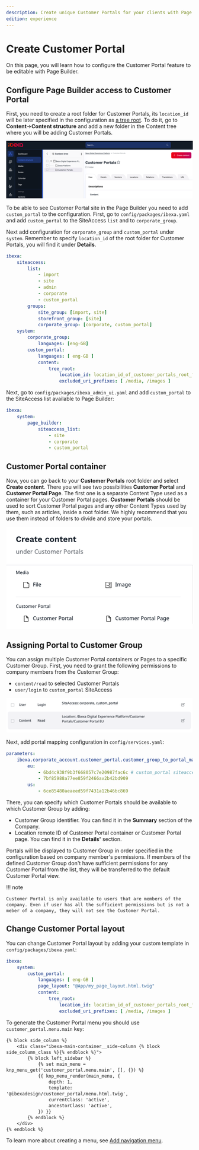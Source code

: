 ```yaml
---
description: Create unique Customer Portals for your clients with Page Builder.
edition: experience
---
```


# Create Customer Portal

On this page, you will learn how to configure the Customer Portal feature to be editable with Page Builder.

## Configure Page Builder access to Customer Portal

First, you need to create a root folder for Customer Portals, 
its `location_id` will be later specified in the configuration as [a tree root](multisite_configuration.md#siteaccesses-and-page-build).
To do it, go to **Content**->**Content structure** and add a new folder in the Content tree where you will be adding Customer Portals.

![Customer Portals folder](img/cp_folder_for_portals.png)

To be able to see Customer Portal site in the Page Builder you need to add `custom_portal` to the configuration.
First, go to `config/packages/ibexa.yaml` and add `custom_portal` to
the SiteAccess `list` and to `corporate_group`.

Next add configuration for `corporate_group` and `custom_portal` under `system`.
Remember to specify `location_id` of the root folder for Customer Portals, you will find it under **Details**. 

```yaml hl_lines="8 12 14 16"
ibexa:
    siteaccess:
        list:
            - import
            - site
            - admin
            - corporate
            - custom_portal    
        groups:
            site_group: [import, site]
            storefront_group: [site]
            corporate_group: [corporate, custom_portal]
    system:
        corporate_group:
            languages: [eng-GB]
        custom_portal:
            languages: [ eng-GB ]
            content:
                tree_root:
                    location_id: location_id_of_customer_portals_root_folder
                    excluded_uri_prefixes: [ /media, /images ]
```

Next, go to `config/packages/ibexa_admin_ui.yaml` and add `custom_portal` to the SiteAccess list available to Page Builder:

```yaml
ibexa:
    system:
        page_builder:
            siteaccess_list:
                - site
                - corporate
                - custom_portal
```

## Customer Portal container

Now, you can go back to your **Customer Portals** root folder and select **Create content**.
There you will see two possibilities **Customer Portal** and **Customer Portal Page**.
The first one is a separate Content Type used as a container for your Customer Portal pages.
**Customer Portals** should be used to sort Customer Portal pages and any other Content Types used by them, such as articles, inside a root folder.
We highly recommend that you use them instead of folders to divide and store your portals.

![Create content tab](img/cp_portal_vs_page.png)

## Assigning Portal to Customer Group

You can assign multiple Customer Portal containers or Pages to a specific Customer Group.
First, you need to grant the following permissions to company members from the Customer Group: 

- `content/read` to selected Customer Portals
- `user/login` to `custom_portal` SiteAccess

![Customer Portal permissions](img/cp_permissions.png)

Next, add portal mapping configuration in `config/services.yaml`:

```yaml hl_lines="3 4"
parameters:
    ibexa.corporate_account.customer_portal.customer_group_to_portal_map:
        eu:
            - 6bd4c938f9b3f668057c7e20987fac6c # custom_portal siteaccess
            - 7bf85988a77ee859f2466av2b42bd909
        us:
            - 6ce85480aeaeed59f7431a12b46bc869
```

There, you can specify which Customer Portals should be available to which Customer Group by adding:

- Customer Group identifier. You can find it in the **Summary** section of the Company.
- Location remote ID of Customer Portal container or Customer Portal page. You can find it in the **Details'** section.

Portals will be displayed to Customer Group in order specified in the configuration based on company member's permissions.
If members of the defined Customer Group don't have sufficient permissions for any Customer Portal from the list, they will be transferred to the default Customer Portal view.

!!! note

    Customer Portal is only available to users that are members of the company. Even if user has all the sufficient permissions but is not a meber of a company, they will not see the Customer Portal.

## Change Customer Portal layout

You can change Customer Portal layout by adding your custom template in `config/packages/ibexa.yaml`:

```yaml hl_lines="5"
ibexa:
    system:
        custom_portal:
            languages: [ eng-GB ]
            page_layout: "@App/my_page_layout.html.twig"
            content:
                tree_root:
                    location_id: location_id_of_customer_portals_root_folder
                    excluded_uri_prefixes: [ /media, /images ]
```

To generate the Customer Portal menu you should use `customer_portal.menu.main` key:

```html+twig hl_lines="4"
{% block side_column %}
    <div class="ibexa-main-container__side-column {% block side_column_class %}{% endblock %}">
        {% block left_sidebar %}
            {% set main_menu = knp_menu_get('customer_portal.menu.main', [], {}) %}
            {{ knp_menu_render(main_menu, {
                depth: 1,
                template: '@ibexadesign/customer_portal/menu.html.twig',
                currentClass: 'active',
                ancestorClass: 'active',
            }) }}
        {% endblock %}
    </div>
{% endblock %}
```
To learn more about creating a menu, see [Add navigation menu](add_navigation_menu.md).